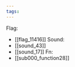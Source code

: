 ```yaml
---
tags:
---
```

Flag:
- [[flag_11416]]
Sound:
- [[sound_43]]
- [[sound_17]]
Fn:
- [[sub000_function28]]
